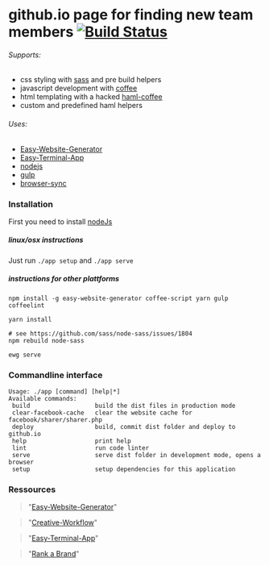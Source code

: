 # github.io page for finding new team members [![Build Status](https://travis-ci.org/rank-a-brand/relaunch-recruit-website.svg?branch=master)](https://travis-ci.org/rank-a-brand/relaunch-recruit-website)

###### Supports:
  * css styling with [sass](http://sass-lang.com/documentation/file.SASS_REFERENCE.html) and pre build helpers
  * javascript development with [coffee](http://coffeescript.org/)
  * html templating with a hacked [haml-coffee](https://github.com/easy-website-generator/haml-coffee)
  * custom and predefined haml helpers

###### Uses:
  * [Easy-Website-Generator](https://github.com/easy-website-generator/)
  * [Easy-Terminal-App](https://github.com/creative-workflow/easy-terminal-app)
  * [nodejs](https://nodejs.org/en/)
  * [gulp](https://github.com/gulpjs/gulp)
  * [browser-sync](https://browsersync.io/)


### Installation
First you need to install [nodeJs](https://nodejs.org/en/download/)

##### linux/osx instructions
Just run `./app setup` and `./app serve`

##### instructions for other plattforms
```
npm install -g easy-website-generator coffee-script yarn gulp coffeelint

yarn install

# see https://github.com/sass/node-sass/issues/1804
npm rebuild node-sass

ewg serve
```

### Commandline interface
```
Usage: ./app [command] [help|*]
Available commands:
 build                  build the dist files in production mode
 clear-facebook-cache   clear the website cache for facebook/sharer/sharer.php
 deploy                 build, commit dist folder and deploy to github.io
 help                   print help
 lint                   run code linter
 serve                  serve dist folder in development mode, opens a browser
 setup                  setup dependencies for this application
```

### Ressources
> "[Easy-Website-Generator](https://github.com/easy-website-generator/)"

> "[Creative-Workflow](http://www.creative-workflow.berlin/company.html)"

> "[Easy-Terminal-App](https://github.com/creative-workflow/easy-terminal-app)"

> "[Rank a Brand](https://rankabrand.org/)"
